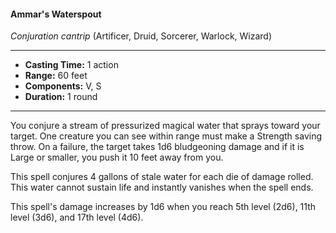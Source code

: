 #### Ammar's Waterspout
*Conjuration cantrip* (Artificer, Druid, Sorcerer, Warlock, Wizard)
___
- **Casting Time:** 1 action 
- **Range:** 60 feet 
- **Components:** V, S 
- **Duration:** 1 round 
---
You conjure a stream of pressurized magical water that sprays toward your target. One creature you can see within range must make a Strength saving throw. On a failure, the target takes 1d6 bludgeoning damage and if it is Large or smaller, you push it 10 feet away from you. 

This spell conjures 4 gallons of stale water for each die of damage rolled. This water cannot sustain life and instantly vanishes when the spell ends. 

This spell's damage increases by 1d6 when you reach 5th level (2d6), 11th level (3d6), and 17th level (4d6). 
